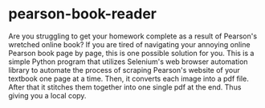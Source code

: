 # pearson-book-reader

Are you struggling to get your homework complete as a result of Pearson's wretched online book? If you are tired of navigating your annoying online Pearson book page by page, this is one possible solution for you. This is a simple Python program that utilizes Selenium's web browser automation library to automate the process of scraping Pearson's website of your textbook one page at a time. Then, it converts each image into a pdf file. After that it stitches them together into one single pdf at the end. Thus giving you a local copy.  
